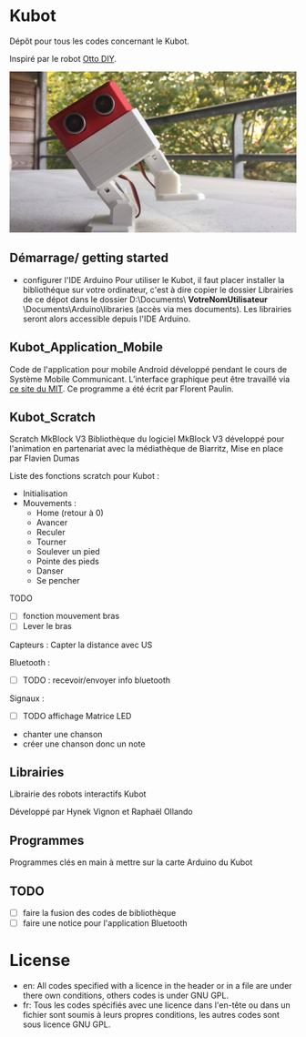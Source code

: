 # Kubot
Dépôt pour tous les codes concernant le Kubot.

Inspiré par le robot [Otto DIY](https://github.com/OttoDIY).

![Un petit Kubot](Kubot.jpg)

## Démarrage/ getting started
- configurer l'IDE Arduino
Pour utiliser le Kubot, il faut placer installer la bibliothéque sur votre ordinateur, c'est à dire copier le dossier Librairies de ce dépot dans le dossier D:\Documents\ **VotreNomUtilisateur** \Documents\Arduino\libraries (accès via mes documents). Les librairies seront alors accessible depuis l'IDE Arduino.

## Kubot_Application_Mobile
Code de l'application pour mobile Android développé pendant le cours de Système Mobile Communicant.
L’interface graphique peut être travaillé via [ce site du MIT](http://appinventor.mit.edu/explore/#).
Ce programme a été écrit par Florent Paulin.

## Kubot_Scratch
Scratch MkBlock V3
Bibliothèque du logiciel MkBlock V3 développé pour l'animation en partenariat avec la médiathèque de Biarritz, 
Mise en place par Flavien Dumas

Liste des fonctions scratch pour Kubot :
* Initialisation
* Mouvements :
    * Home (retour à 0)
    * Avancer
    * Reculer
    * Tourner
    * Soulever un pied
    * Pointe des pieds
    * Danser
    * Se pencher

TODO
- [ ] fonction mouvement bras
- [ ] Lever le bras

Capteurs :
Capter la distance avec US

Bluetooth :
- [ ] TODO : recevoir/envoyer info bluetooth

Signaux :
- [ ] TODO affichage Matrice LED
* chanter une chanson
* créer une chanson donc un note


## Librairies
Librairie des robots interactifs Kubot

Développé par Hynek Vignon et Raphaël Ollando

## Programmes
Programmes clés en main à mettre sur la carte Arduino du Kubot

## TODO
- [ ] faire la fusion des codes de bibliothèque
- [ ] faire une notice pour l'application Bluetooth

# License
- en: All codes specified with a licence in the header or in a file  are under there own conditions, others codes is under GNU GPL.
- fr: Tous les codes spécifiés avec une licence dans l'en-tête ou dans un fichier sont soumis à leurs propres conditions, les autres codes sont sous licence GNU GPL.